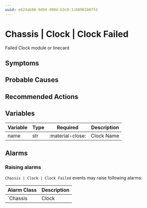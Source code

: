 ```yaml
---
uuid: e62dab88-9d94-490d-b3c0-1c60981b07fd
---
```

# Chassis | Clock | Clock Failed

Failed Clock module or linecard

## Symptoms

## Probable Causes

## Recommended Actions

## Variables

Variable | Type | Required | Description
--- | --- | --- | ---
name | str | :material-close: | Clock Name

## Alarms

### Raising alarms

`Chassis | Clock | Clock Failed` events may raise following alarms:

Alarm Class | Description
--- | ---
`Chassis | Clock | Clock Failed` | dispose
